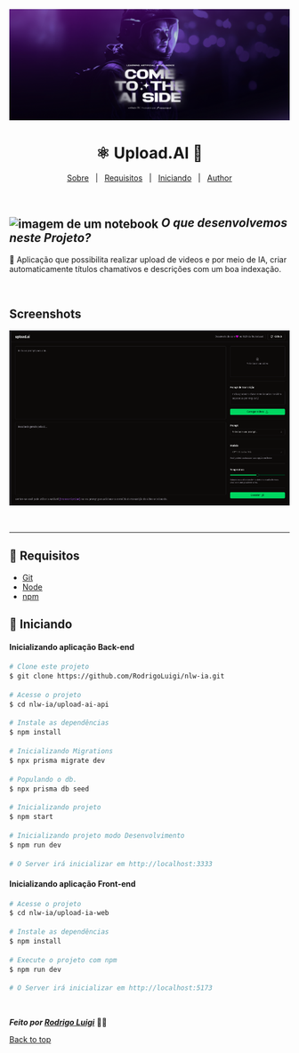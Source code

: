 <div align="center">
  <img src="banner.png" width="100%" height="200px">
</div>

# <h1 id="top" align="center">⚛ Upload.**AI** 🧠</h1>

<p align="center">
  <a href="#sobre">Sobre</a> &#xa0; | &#xa0; 
  <a href="#-requisitos">Requisitos</a> &#xa0; | &#xa0;
  <a href="#checkered_flag-iniciando">Iniciando</a> &#xa0; | &#xa0;
  <a href="https://github.com/rocketseat-education/nlw-ai-mastery" target="_blank">Author</a>
</p>

<br>

## <img id="sobre" src="https://imgur.com/VhTBbHg.png" alt="imagem de um notebook" align="center" width="30px"> _**O que desenvolvemos neste Projeto?**_

📌 Aplicação que possibilita realizar upload de videos e por meio de IA, criar automaticamente títulos chamativos e descrições com um boa indexação.

<br>

## Screenshots

<div align="center">
  <img src="upload-ai.png">
</div>

<br><hr>

## 📝 Requisitos

- [Git](https://git-scm.com)
- [Node](https://nodejs.org/en/)
- [npm](https://www.npmjs.com/)

## :checkered_flag: Iniciando

#### Inicializando aplicação Back-end

```bash
# Clone este projeto
$ git clone https://github.com/RodrigoLuigi/nlw-ia.git

# Acesse o projeto
$ cd nlw-ia/upload-ai-api

# Instale as dependências
$ npm install

# Inicializando Migrations
$ npx prisma migrate dev

# Populando o db.
$ npx prisma db seed

# Inicializando projeto
$ npm start

# Inicializando projeto modo Desenvolvimento
$ npm run dev

# O Server irá inicializar em http://localhost:3333
```

#### Inicializando aplicação Front-end

```bash
# Acesse o projeto
$ cd nlw-ia/upload-ia-web

# Instale as dependências
$ npm install

# Execute o projeto com npm
$ npm run dev

# O Server irá inicializar em http://localhost:5173
```

&#xa0;

_**Feito por <a href="https://github.com/RodrigoLuigi" target="_blank">Rodrigo Luigi</a>**_ 👨‍🚀

<a href="#top">Back to top</a>
